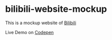 # bilibili-website-mockup
This is a mockup website of [Bilibili](https://www.bilibili.com)

Live Demo on [Codepen](https://codepen.io/isabellaohq/project/full/ZOLGKV/)
